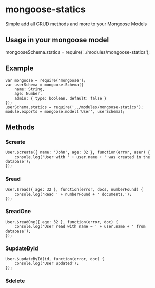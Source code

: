 # mongoose-statics
Simple add all CRUD methods and more to your Mongoose Models

## Usage in your mongoose model

mongooseSchema.statics = require('../modules/mongoose-statics');

## Example

    var mongoose = require('mongoose');
    var userSchema = mongoose.Schema({
        name: String,
        age: Number,
        admin: { type: boolean, default: false }
    });
    userSchema.statics = require('../modules/mongoose-statics');
    module.exports = mongoose.model('User', userSchema);

## Methods

### $create

    User.$create({ name: 'John', age: 32 }, function(error, user) {
        console.log('User with ' + user.name + ' was created in the database');
    });

### $read

    User.$read({ age: 32 }, function(error, docs, numberFound) {
        console.log('Read ' + numberFound + ' documents.');
    });

### $readOne

    User.$readOne({ age: 32 }, function(error, doc) {
        console.log('User read with name = ' + user.name + ' from database');
    });

### $updateById

    User.$updateById(id, function(error, doc) {
        console.log('User updated');
    });

### $delete


